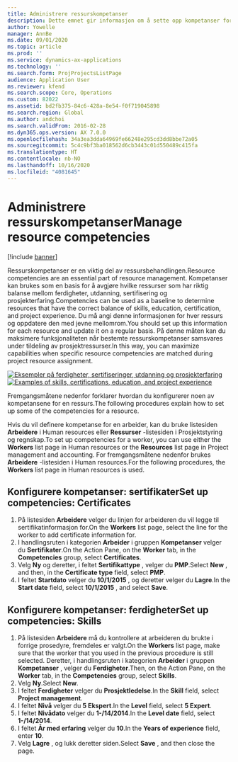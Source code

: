 ```yaml
---
title: Administrere ressurskompetanser
description: Dette emnet gir informasjon om å sette opp kompetanser for prosjektressurser.
author: Yowelle
manager: AnnBe
ms.date: 09/01/2020
ms.topic: article
ms.prod: ''
ms.service: dynamics-ax-applications
ms.technology: ''
ms.search.form: ProjProjectsListPage
audience: Application User
ms.reviewer: kfend
ms.search.scope: Core, Operations
ms.custom: 82022
ms.assetid: bd2fb375-84c6-428a-8e54-f0f719045898
ms.search.region: Global
ms.author: andchoi
ms.search.validFrom: 2016-02-28
ms.dyn365.ops.version: AX 7.0.0
ms.openlocfilehash: 34a3ea3dda64969fe66248e295cd3dd8bbe72a05
ms.sourcegitcommit: 5c4c9bf3ba018562d6cb3443c01d550489c415fa
ms.translationtype: HT
ms.contentlocale: nb-NO
ms.lasthandoff: 10/16/2020
ms.locfileid: "4081645"
---
```

# <a name="manage-resource-competencies"></a><span data-ttu-id="b0c79-103">Administrere ressurskompetanser</span><span class="sxs-lookup"><span data-stu-id="b0c79-103">Manage resource competencies</span></span>

[!include [banner](../includes/banner.md)]

<span data-ttu-id="b0c79-104">Ressurskompetanser er en viktig del av ressursbehandlingen.</span><span class="sxs-lookup"><span data-stu-id="b0c79-104">Resource competencies are an essential part of resource management.</span></span> <span data-ttu-id="b0c79-105">Kompetanser kan brukes som en basis for å avgjøre hvilke ressurser som har riktig balanse mellom ferdigheter, utdanning, sertifisering og prosjekterfaring.</span><span class="sxs-lookup"><span data-stu-id="b0c79-105">Competencies can be used as a baseline to determine resources that have the correct balance of skills, education, certification, and project experience.</span></span> <span data-ttu-id="b0c79-106">Du må angi denne informasjonen for hver ressurs og oppdatere den med jevne mellomrom.</span><span class="sxs-lookup"><span data-stu-id="b0c79-106">You should set up this information for each resource and update it on a regular basis.</span></span> <span data-ttu-id="b0c79-107">På denne måten kan du maksimere funksjonaliteten når bestemte ressurskompetanser samsvares under tildeling av prosjektressurser.</span><span class="sxs-lookup"><span data-stu-id="b0c79-107">In this way, you can maximize capabilities when specific resource competencies are matched during project resource assignment.</span></span>

<span data-ttu-id="b0c79-108">[![Eksempler på ferdigheter, sertifiseringer, utdanning og prosjekterfaring](./media/projectresourcing06-1024x383.jpg)](./media/projectresourcing06.jpg)</span><span class="sxs-lookup"><span data-stu-id="b0c79-108">[![Examples of skills, certifications, education, and project experience](./media/projectresourcing06-1024x383.jpg)](./media/projectresourcing06.jpg)</span></span>

<span data-ttu-id="b0c79-109">Fremgangsmåtene nedenfor forklarer hvordan du konfigurerer noen av kompetansene for en ressurs.</span><span class="sxs-lookup"><span data-stu-id="b0c79-109">The following procedures explain how to set up some of the competencies for a resource.</span></span>

<span data-ttu-id="b0c79-110">Hvis du vil definere kompetanse for en arbeider, kan du bruke listesiden **Arbeidere** i Human resources eller **Ressurser** -listesiden i Prosjektstyring og regnskap.</span><span class="sxs-lookup"><span data-stu-id="b0c79-110">To set up competencies for a worker, you can use either the **Workers** list page in Human resources or the **Resources** list page in Project management and accounting.</span></span> <span data-ttu-id="b0c79-111">For fremgangsmåtene nedenfor brukes **Arbeidere** -listesiden i Human resources.</span><span class="sxs-lookup"><span data-stu-id="b0c79-111">For the following procedures, the **Workers** list page in Human resources is used.</span></span>

## <a name="set-up-competencies-certificates"></a><span data-ttu-id="b0c79-112">Konfigurere kompetanser: sertifikater</span><span class="sxs-lookup"><span data-stu-id="b0c79-112">Set up competencies: Certificates</span></span>

1. <span data-ttu-id="b0c79-113">På listesiden **Arbeidere** velger du linjen for arbeideren du vil legge til sertifikatinformasjon for.</span><span class="sxs-lookup"><span data-stu-id="b0c79-113">On the **Workers** list page, select the line for the worker to add certificate information for.</span></span>
2. <span data-ttu-id="b0c79-114">I handlingsruten i kategorien **Arbeider** i gruppen **Kompetanser** velger du **Sertifikater**.</span><span class="sxs-lookup"><span data-stu-id="b0c79-114">On the Action Pane, on the **Worker** tab, in the **Competencies** group, select **Certificates**.</span></span>
3. <span data-ttu-id="b0c79-115">Velg **Ny** og deretter, i feltet **Sertifikattype** , velger du **PMP**.</span><span class="sxs-lookup"><span data-stu-id="b0c79-115">Select **New** , and then, in the **Certificate type** field, select **PMP**.</span></span>
4. <span data-ttu-id="b0c79-116">I feltet **Startdato** velger du **10/1/2015** , og deretter velger du **Lagre**.</span><span class="sxs-lookup"><span data-stu-id="b0c79-116">In the **Start date** field, select **10/1/2015** , and select **Save**.</span></span>

## <a name="set-up-competencies-skills"></a><span data-ttu-id="b0c79-117">Konfigurere kompetanser: ferdigheter</span><span class="sxs-lookup"><span data-stu-id="b0c79-117">Set up competencies: Skills</span></span>

1. <span data-ttu-id="b0c79-118">På listesiden **Arbeidere** må du kontrollere at arbeideren du brukte i forrige prosedyre, fremdeles er valgt.</span><span class="sxs-lookup"><span data-stu-id="b0c79-118">On the **Workers** list page, make sure that the worker that you used in the previous procedure is still selected.</span></span> <span data-ttu-id="b0c79-119">Deretter, i handlingsruten i kategorien **Arbeider** i gruppen **Kompetanser** , velger du **Ferdigheter**.</span><span class="sxs-lookup"><span data-stu-id="b0c79-119">Then, on the Action Pane, on the **Worker** tab, in the **Competencies** group, select **Skills**.</span></span>
2. <span data-ttu-id="b0c79-120">Velg **Ny**.</span><span class="sxs-lookup"><span data-stu-id="b0c79-120">Select **New**.</span></span>
3. <span data-ttu-id="b0c79-121">I feltet **Ferdigheter** velger du **Prosjektledelse**.</span><span class="sxs-lookup"><span data-stu-id="b0c79-121">In the **Skill** field, select **Project management**.</span></span>
4. <span data-ttu-id="b0c79-122">I feltet **Nivå** velger du **5 Ekspert**.</span><span class="sxs-lookup"><span data-stu-id="b0c79-122">In the **Level** field, select **5 Expert**.</span></span>
5. <span data-ttu-id="b0c79-123">I feltet **Nivådato** velger du **1-/14/2014**.</span><span class="sxs-lookup"><span data-stu-id="b0c79-123">In the **Level date** field, select **1-/14/2014**.</span></span>
6. <span data-ttu-id="b0c79-124">I feltet **År med erfaring** velger du **10**.</span><span class="sxs-lookup"><span data-stu-id="b0c79-124">In the **Years of experience** field, enter **10**.</span></span>
7. <span data-ttu-id="b0c79-125">Velg **Lagre** , og lukk deretter siden.</span><span class="sxs-lookup"><span data-stu-id="b0c79-125">Select **Save** , and then close the page.</span></span>
